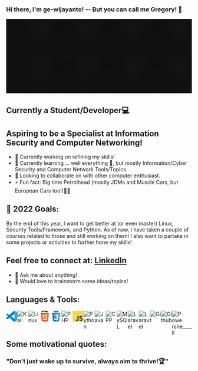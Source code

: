 ### Hi there, I'm ge-wijayanto! -- But you can call me Gregory! 👋

![introduction_banner](assets/intro_banner.gif)

## Currently a Student/Developer💻 
## Aspiring to be a Specialist at Information Security and Computer Networking!

- 🔭 Currently working on refining my skills!
- 🌱 Currently learning ... well everything 🤣, but mostly Information/Cyber Security and Computer Network Tools/Topics 
- 👯 Looking to collaborate on with other computer enthusiast.
- ⚡ Fun fact: Big time Petrolhead (mostly JDMs and Muscle Cars, but European Cars too!)🔰🔰

## 🎯 2022 Goals: 

By the end of this year, I want to get better at (or even master) Linux, Security Tools/Framework, and Python. As of now, I have taken a couple of courses related to those and still working on them! I also want to partake in some projects or activities to further hone my skills!

## Feel free to connect at: [LinkedIn]

- 💬 Ask me about anything! 
- 🧠 Would love to brainstorm some ideas/topics!

## Languages & Tools:
<!-- VSCode -->
<img align="left" alt="Visual Studio Code" width="30px" src="https://raw.githubusercontent.com/github/explore/80688e429a7d4ef2fca1e82350fe8e3517d3494d/topics/visual-studio-code/visual-studio-code.png" />
<!-- Kali -->
<img align="left" alt="Kali" width="30px" src="https://img.icons8.com/color/48/000000/kali-linux.png"/>
<!-- Linux -->
<img align="left" alt="Linux" width="30px" src="https://img.icons8.com/color/48/000000/linux--v1.png"/>
<!-- HTML -->
<img align="left" alt="HTML5" width="30px" src="https://raw.githubusercontent.com/github/explore/80688e429a7d4ef2fca1e82350fe8e3517d3494d/topics/html/html.png" />
<!-- CSS -->
<img align="left" alt="CSS" width="30px" src="https://raw.githubusercontent.com/github/explore/80688e429a7d4ef2fca1e82350fe8e3517d3494d/topics/css/css.png" />
<!-- PHP -->
<img align="left" alt="PHP" width="30px" src="https://img.icons8.com/officel/30/000000/php-logo.png" />
<!-- JS -->
<img align="left" alt="JavaScript" width="30px" src="https://raw.githubusercontent.com/github/explore/80688e429a7d4ef2fca1e82350fe8e3517d3494d/topics/javascript/javascript.png" />
<!-- Python -->
<img align="left" alt="Python" width="30px" src="https://img.icons8.com/color/48/000000/python--v1.png" />
<!-- Java -->
<img align="left" alt="Java" width="30px" src="https://img.icons8.com/color/48/000000/java-coffee-cup-logo--v1.png"/>
<!-- C++ -->
<img align="left" alt="CPP" width="30px" src="https://raw.githubusercontent.com/jmnote/z-icons/master/svg/cpp.svg"/>
<!-- MySQL -->
<img align="left" alt="MySQL" width="30px" src="https://img.icons8.com/color/48/000000/mysql-logo.png"/>
<!-- Laravel -->
<img align="left" alt="Laravel" width="30px" src="https://img.icons8.com/fluency/48/000000/laravel.png"/>
<!-- CI -->
<img align="left" alt="Laravel" width="30px" src="https://img.icons8.com/external-tal-revivo-shadow-tal-revivo/48/000000/external-codeigniter-is-an-open-source-software-rapid-development-web-framework-logo-shadow-tal-revivo.png"/>
<!-- Git -->
<img align="left" alt="Git" width="30px" src="https://img.icons8.com/color/48/000000/git.png"/>
<!-- Github -->
<img align="left" alt="Github" width="30px" src="https://img.icons8.com/ios-glyphs/60/000000/github.png"/>
<!-- Powershell -->
<img align="left" alt="Powershell" width="30px" src="https://img.icons8.com/color/48/000000/powershell.png"/>

<br>
<br>

---

## Some motivational quotes:
### "Don't just wake up to survive, always aim to thrive!🏆"

[LinkedIn]: https://www.linkedin.com/in/ge-wijayanto/